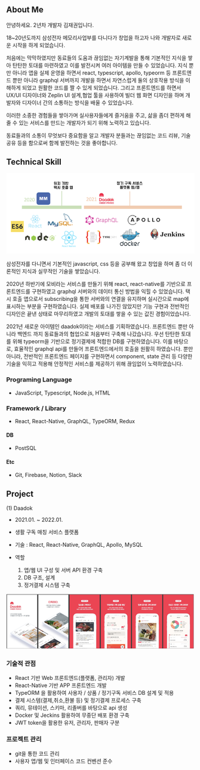 ## About Me

안녕하세요. 2년차 개발자 김재권입니다.

18~20년도까지 삼성전자 메모리사업부를 다니다가 창업을 하고자 나와 개발자로 새로운 시작을 하게 되었습니다.

처음에는 막막하였지만 동료들의 도움과 끊임없는 자기계발을 통해 기본적인 지식을 쌓아 탄탄한 토대를 마련하였고 이를 발전시켜 여러 아이템을 만들 수 있었습니다. 지식 뿐만 아니라 앱을 실제 운영을 하면서 react, typescript, apollo, typeorm 등 프론트엔드 뿐만 아니라 graphql 서버까지 개발을 하면서 자연스럽게 둘의 상호작용 방식을 이해하게 되었고 원활한 코드를 짤 수 있게 되었습니다. 그리고 프론트엔드를 하면서 UX/UI 디자이너와 Zeplin UI 설계,협업 툴을 사용하여 빌더 웹 화면 디자인을 하며 개발자와 디자이너 간의 소통하는 방식을 배울 수 있었습니다.

이러한 소중한 경험들을 쌓아가며 실사용자들에게 즐거움을 주고, 삶을 좀더 편하게 해줄 수 있는 서비스를 만드는 개발자가 되기 위해 노력하고 있습니다.

동료들과의 소통이 무엇보다 중요함을 알고 개발자 분들과는 끊임없는 코드 리뷰, 기술 공유 등을 함으로써 함께 발전하는 것을 좋아합니다.


## Technical Skill

![Skill](./image/doodo.png)

삼성전자를 다니면서 기본적인 javascript, css 등을 공부해 왔고 창업을 하며 좀 더 이론적인 지식과 실무적인 기술을 쌓았습니다.

2020년 하반기에 모비라는 서비스를 만들기 위해 react, react-native를 기반으로 프론트엔드를 구현하였고 graphql 서버와의 데이터 통신 방법을 익힐 수 있었습니다. 택시 호출 앱으로서 subscribing을 통한 서버와의 연결을 유지하며 실시간으로 map에 표시하는 부분을 구현하였습니다. 실제 배포를 나가진 않았지만 기능 구현과 전반적인 디자인은 끝낸 상태로 마무리하였고 개발의 토대를 쌓을 수 있는 값진 경험이었습니다.

2021년 새로운 아이템인 daadok이라는 서비스를 기획하였습니다. 프론트엔드 뿐만 아니라 백엔드 까지 동료들과의 협업으로 처음부터 구축해 나갔습니다. 우선 탄탄한 토대를 위해 typeorm을 기반으로 정기결제에 적합한 DB를 구현하였습니다. 이를 바탕으로, 효율적인 graphql api를 만들어 프론트엔드에서의 호출을 원활히 하였습니다. 뿐만 아니라, 전반적인 프론트엔드 페이지를 구현하면서 component, state 관리 등 다양한 기술을 익히고 적용해 안정적인 서비스를 제공하기 위해 끊임없이 노력하였습니다.

### Programing Language
  - JavaScript, Typescript, Node.js, HTML

### Framework / Library
  - React, React-Native, GraphQL, TypeORM, Redux

#### DB
  - PostSQL

#### Etc
  - Git, Firebase, Notion, Slack


## Project

(1) Daadok

- 2021.01. ~ 2022.01.

- 생활 구독 매칭 서비스 플랫폼

- 기술 : React, React-Native, GraphQL, Apollo, MySQL

- 역할
    1. 앱/웹 UI 구성 및 서버 API 환경 구축
    2. DB 구조, 설계
    3. 정거결제 시스템 구축 

![Daadok](./image/daadok.png)

### 기술적 관점
* React 기반 Web 프론트엔드(플랫폼, 관리자) 개발 
* React-Native 기반 APP 프론트엔드 개발
* TypeORM 을 활용하여 사용자 / 상품 / 정기구독 서비스 DB 설계 및 적용 
* 결제 시스템(결제,취소,환불 등) 및 정기결제 프로세스 구축
* 쿼리, 뮤테이션, 스키마, 리졸버를 바탕으로 api 생성 
* Docker 및 Jeckins 활용하여 무중단 배포 환경 구축 
* JWT token을 활용한 유저, 관리자, 판매자 구분

### 프로젝트 관리
* git을 통한 코드 관리
* 사용자 앱/웹 및 인터페이스 코드 컨벤션 준수



